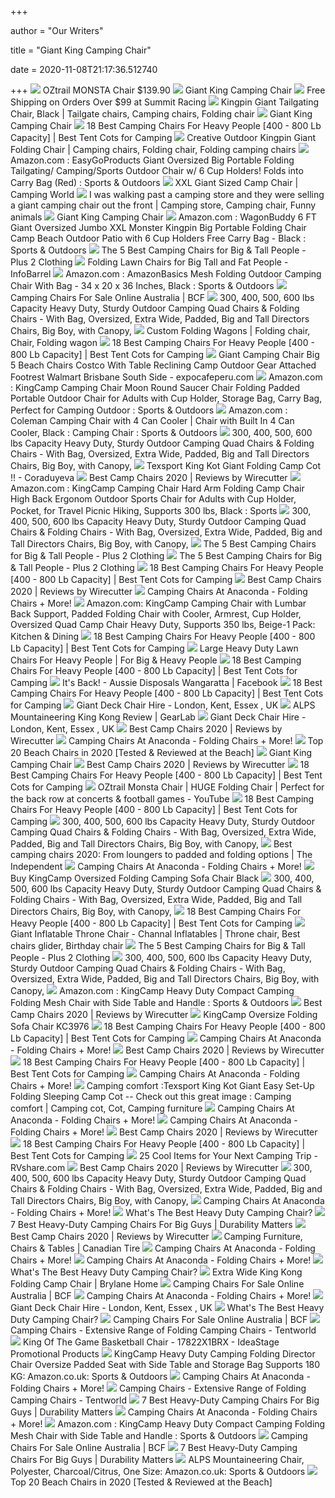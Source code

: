 +++
        
author = "Our Writers"
        
title = "Giant King Camping Chair"
        
date = 2020-11-08T21:17:36.512740
        
+++
[ ![](https://www.greatescapecamping.com.au/assets/full/FCB-MSTA-D.jpg?20190328095434)](https://www.greatescapecamping.com.au/assets/full/FCB-MSTA-D.jpg?20190328095434) OZtrail MONSTA Chair $139.90
[ ![](https://www.aussiedisposals.com.au/pub/media/catalog/product/cache/7763e0c4ffe6bff3f2d4852b3794d755/k/i/king_chair.jpg)](https://www.aussiedisposals.com.au/pub/media/catalog/product/cache/7763e0c4ffe6bff3f2d4852b3794d755/k/i/king_chair.jpg) Giant King Camping Chair
[ ![](https://static.summitracing.com/global/images/prod/xlarge/OTE-810170_xl.jpg)](https://static.summitracing.com/global/images/prod/xlarge/OTE-810170_xl.jpg) Free Shipping on Orders Over $99 at Summit Racing
[ ![](https://i.pinimg.com/originals/48/8d/bf/488dbfe09c1526b5227541232a59cd8d.jpg)](https://i.pinimg.com/originals/48/8d/bf/488dbfe09c1526b5227541232a59cd8d.jpg) Kingpin Giant Tailgating Chair, Black | Tailgate chairs, Camping chairs, Folding  chair
[ ![](https://www.aussiedisposals.com.au/pub/media/catalog/product/cache/c23de9bc34bcd91772ef2560fb4e73a1/m/o/mount_schank_4.jpg)](https://www.aussiedisposals.com.au/pub/media/catalog/product/cache/c23de9bc34bcd91772ef2560fb4e73a1/m/o/mount_schank_4.jpg) Giant King Camping Chair
[ ![](https://besttentcotsforcamping.com/wp-content/uploads/2018/12/Prime-Time-Outdoor-Giant-Kingpin-Folding-Chair.jpg)](https://besttentcotsforcamping.com/wp-content/uploads/2018/12/Prime-Time-Outdoor-Giant-Kingpin-Folding-Chair.jpg) 18 Best Camping Chairs For Heavy People [400 - 800 Lb Capacity] | Best Tent  Cots for Camping
[ ![](https://i.pinimg.com/originals/fc/63/32/fc6332ae3f070e3b64849426568fb450.jpg)](https://i.pinimg.com/originals/fc/63/32/fc6332ae3f070e3b64849426568fb450.jpg) Creative Outdoor Kingpin Giant Folding Chair | Camping chairs, Folding chair,  Folding camping chairs
[ ![](https://images-na.ssl-images-amazon.com/images/I/71nvatgnW8L._AC_SL1182_.jpg)](https://images-na.ssl-images-amazon.com/images/I/71nvatgnW8L._AC_SL1182_.jpg) Amazon.com : EasyGoProducts Giant Oversized Big Portable Folding Tailgating/ Camping/Sports Outdoor Chair w/ 6 Cup Holders! Folds into Carry Bag (Red) :  Sports & Outdoors
[ ![](https://www.campingworld.com/dw/image/v2/BCJK_PRD/on/demandware.static/-/Sites-global-master-catalog/default/dw09ea0393/images/large/623467_BLCK_1.jpg?sw=1350&sh=1000&sm=fit)](https://www.campingworld.com/dw/image/v2/BCJK_PRD/on/demandware.static/-/Sites-global-master-catalog/default/dw09ea0393/images/large/623467_BLCK_1.jpg?sw=1350&sh=1000&sm=fit) XXL Giant Sized Camp Chair | Camping World
[ ![](https://i.pinimg.com/originals/5b/ea/64/5bea644d40a1fa2d88f6ba0016802a6e.jpg)](https://i.pinimg.com/originals/5b/ea/64/5bea644d40a1fa2d88f6ba0016802a6e.jpg) I was walking past a camping store and they were selling a giant camping  chair out the front | Camping store, Camping chair, Funny animals
[ ![](https://www.aussiedisposals.com.au/pub/media/catalog/product/cache/c23de9bc34bcd91772ef2560fb4e73a1/c/a/cape_northumberland.jpg)](https://www.aussiedisposals.com.au/pub/media/catalog/product/cache/c23de9bc34bcd91772ef2560fb4e73a1/c/a/cape_northumberland.jpg) Giant King Camping Chair
[ ![](https://images-na.ssl-images-amazon.com/images/I/81tG4TPoONL._AC_SX425_.jpg)](https://images-na.ssl-images-amazon.com/images/I/81tG4TPoONL._AC_SX425_.jpg) Amazon.com : WagonBuddy 6 FT Giant Oversized Jumbo XXL Monster Kingpin Big  Portable Folding Chair Camp Beach Outdoor Patio with 6 Cup Holders Free  Carry Bag - Black : Sports & Outdoors
[ ![](https://plus2clothing.com/wp-content/uploads/2020/02/CC2.jpg)](https://plus2clothing.com/wp-content/uploads/2020/02/CC2.jpg) The 5 Best Camping Chairs for Big & Tall People - Plus 2 Clothing
[ ![](http://www.infobarrel.com/media/image/49879_max.jpg)](http://www.infobarrel.com/media/image/49879_max.jpg) Folding Lawn Chairs for Big Tall and Fat People - InfoBarrel
[ ![](https://images-na.ssl-images-amazon.com/images/I/91FmFQuCUKL._AC_SL1500_.jpg)](https://images-na.ssl-images-amazon.com/images/I/91FmFQuCUKL._AC_SL1500_.jpg) Amazon.com : AmazonBasics Mesh Folding Outdoor Camping Chair With Bag - 34  x 20 x 36 Inches, Black : Sports & Outdoors
[ ![](https://www.bcf.com.au/dw/image/v2/BBRV_PRD/on/demandware.static/-/Sites-srg-internal-master-catalog/default/dw05888740/images/343738/BCF_343738_hi-res.jpg?sw=233&sh=233&sm=fit&q=90)](https://www.bcf.com.au/dw/image/v2/BBRV_PRD/on/demandware.static/-/Sites-srg-internal-master-catalog/default/dw05888740/images/343738/BCF_343738_hi-res.jpg?sw=233&sh=233&sm=fit&q=90) Camping Chairs For Sale Online Australia | BCF
[ ![](http://www.portablegeneratorsolutions.com/camping-comforts/Images/Oversize-Heavy-Duty-Folding-Camping-Chair-with-Canopy-t.jpg)](http://www.portablegeneratorsolutions.com/camping-comforts/Images/Oversize-Heavy-Duty-Folding-Camping-Chair-with-Canopy-t.jpg) 300, 400, 500, 600 lbs Capacity Heavy Duty, Sturdy Outdoor Camping Quad  Chairs & Folding Chairs - With Bag, Oversized, Extra Wide, Padded, Big and  Tall Directors Chairs, Big Boy, with Canopy,
[ ![](https://i.pinimg.com/originals/bd/b5/aa/bdb5aaa3c598033fb26d89e471db6a91.png)](https://i.pinimg.com/originals/bd/b5/aa/bdb5aaa3c598033fb26d89e471db6a91.png) Custom Folding Wagons | Folding chair, Chair, Folding wagon
[ ![](https://besttentcotsforcamping.com/wp-content/uploads/2020/05/Guide-Gear-Oversized-King-Camp-Chair-Review-front-view-e1589137710802.jpg)](https://besttentcotsforcamping.com/wp-content/uploads/2020/05/Guide-Gear-Oversized-King-Camp-Chair-Review-front-view-e1589137710802.jpg) 18 Best Camping Chairs For Heavy People [400 - 800 Lb Capacity] | Best Tent  Cots for Camping
[ ![](https://www.expocafeperu.com/w/2019/12/giant-camping-chair-big-5-beach-chairs-costco-camping-chairs-camping-chair-with-table.jpg)](https://www.expocafeperu.com/w/2019/12/giant-camping-chair-big-5-beach-chairs-costco-camping-chairs-camping-chair-with-table.jpg) Giant Camping Chair Big 5 Beach Chairs Costco With Table Reclining Camp  Outdoor Gear Attached Footrest Walmart Brisbane South Side -  expocafeperu.com
[ ![](https://images-na.ssl-images-amazon.com/images/I/71f4XGJMbKL._AC_SX425_.jpg)](https://images-na.ssl-images-amazon.com/images/I/71f4XGJMbKL._AC_SX425_.jpg) Amazon.com : KingCamp Camping Chair Moon Round Saucer Chair Folding Padded  Portable Outdoor Chair for Adults with Cup Holder, Storage Bag, Carry Bag,  Perfect for Camping Outdoor : Sports & Outdoors
[ ![](https://images-na.ssl-images-amazon.com/images/I/81zzDnLOXmL._AC_SL1500_.jpg)](https://images-na.ssl-images-amazon.com/images/I/81zzDnLOXmL._AC_SL1500_.jpg) Amazon.com : Coleman Camping Chair with 4 Can Cooler | Chair with Built In  4 Can Cooler, Black : Camping Chair : Sports & Outdoors
[ ![](http://www.portablegeneratorsolutions.com/camping-comforts/Images/KingCamp-Lumbar-Support-Lightweight-Camping-Chair-t.jpg)](http://www.portablegeneratorsolutions.com/camping-comforts/Images/KingCamp-Lumbar-Support-Lightweight-Camping-Chair-t.jpg) 300, 400, 500, 600 lbs Capacity Heavy Duty, Sturdy Outdoor Camping Quad  Chairs & Folding Chairs - With Bag, Oversized, Extra Wide, Padded, Big and  Tall Directors Chairs, Big Boy, with Canopy,
[ ![](http://ecx.images-amazon.com/images/I/51JxDUt%2BptL.jpg)](http://ecx.images-amazon.com/images/I/51JxDUt%2BptL.jpg) Texsport King Kot Giant Folding Camp Cot !! - Coraduyeva
[ ![](https://cdn.thewirecutter.com/wp-content/uploads/2017/08/camping-chairs-2x1-fullres-28-1024x512.jpg)](https://cdn.thewirecutter.com/wp-content/uploads/2017/08/camping-chairs-2x1-fullres-28-1024x512.jpg) Best Camp Chairs 2020 | Reviews by Wirecutter
[ ![](https://images-na.ssl-images-amazon.com/images/I/81LcS0wR6TL._AC_SX679_.jpg)](https://images-na.ssl-images-amazon.com/images/I/81LcS0wR6TL._AC_SX679_.jpg) Amazon.com : KingCamp Camping Chair Hard Arm Folding Camp Chair High Back  Ergonom Outdoor Sports Chair for Adults with Cup Holder, Pocket, for Travel  Picnic Hiking, Supports 300 lbs, Black : Sports
[ ![](http://www.portablegeneratorsolutions.com/camping-comforts/Images/ALPS-Mountaineering-Portable-Heavy-Duty-Folding-Outdoor-Chair-800-lb-capacity-t.jpg)](http://www.portablegeneratorsolutions.com/camping-comforts/Images/ALPS-Mountaineering-Portable-Heavy-Duty-Folding-Outdoor-Chair-800-lb-capacity-t.jpg) 300, 400, 500, 600 lbs Capacity Heavy Duty, Sturdy Outdoor Camping Quad  Chairs & Folding Chairs - With Bag, Oversized, Extra Wide, Padded, Big and  Tall Directors Chairs, Big Boy, with Canopy,
[ ![](https://plus2clothing.com/wp-content/uploads/2020/03/campingchairs2020.jpg)](https://plus2clothing.com/wp-content/uploads/2020/03/campingchairs2020.jpg) The 5 Best Camping Chairs for Big & Tall People - Plus 2 Clothing
[ ![](https://plus2clothing.com/wp-content/uploads/2020/02/CC5.jpg)](https://plus2clothing.com/wp-content/uploads/2020/02/CC5.jpg) The 5 Best Camping Chairs for Big & Tall People - Plus 2 Clothing
[ ![](https://besttentcotsforcamping.com/wp-content/uploads/2019/03/Guide-Gear-Oversized-Club-Camp-Chair.jpg)](https://besttentcotsforcamping.com/wp-content/uploads/2019/03/Guide-Gear-Oversized-Club-Camp-Chair.jpg) 18 Best Camping Chairs For Heavy People [400 - 800 Lb Capacity] | Best Tent  Cots for Camping
[ ![](https://d1b5h9psu9yexj.cloudfront.net/16125/REI-Camp-Chair---Kids---_20180907-190137_full.jpg)](https://d1b5h9psu9yexj.cloudfront.net/16125/REI-Camp-Chair---Kids---_20180907-190137_full.jpg) Best Camp Chairs 2020 | Reviews by Wirecutter
[ ![](https://www.anacondastores.com/medias/BP90133483.jpg-SPOTWF-responsiveProduct?context=bWFzdGVyfGltYWdlc3w3NjE2fGltYWdlL2pwZWd8aW1hZ2VzL2g0Ny9oN2MvMTAyNDk0NzczMjQ4MzAvQlA5MDEzMzQ4My5qcGdfU1BPVFdGX3Jlc3BvbnNpdmVQcm9kdWN0fDgyMzAyZTMzMTNhNmU5OGM0NzQ1ODgxMDcwNTU5YzI4MTBkNzNjMmM0NTE1NTJhODdjYjk4MjhmZWU4MmExZTc)](https://www.anacondastores.com/medias/BP90133483.jpg-SPOTWF-responsiveProduct?context=bWFzdGVyfGltYWdlc3w3NjE2fGltYWdlL2pwZWd8aW1hZ2VzL2g0Ny9oN2MvMTAyNDk0NzczMjQ4MzAvQlA5MDEzMzQ4My5qcGdfU1BPVFdGX3Jlc3BvbnNpdmVQcm9kdWN0fDgyMzAyZTMzMTNhNmU5OGM0NzQ1ODgxMDcwNTU5YzI4MTBkNzNjMmM0NTE1NTJhODdjYjk4MjhmZWU4MmExZTc) Camping Chairs At Anaconda - Folding Chairs + More!
[ ![](https://images-na.ssl-images-amazon.com/images/I/71-dOX5ysuL._AC_SX679_.jpg)](https://images-na.ssl-images-amazon.com/images/I/71-dOX5ysuL._AC_SX679_.jpg) Amazon.com: KingCamp Camping Chair with Lumbar Back Support, Padded Folding  Chair with Cooler, Armrest, Cup Holder, Oversized Quad Camp Chair Heavy  Duty, Supports 350 lbs, Beige-1 Pack: Kitchen & Dining
[ ![](https://besttentcotsforcamping.com/wp-content/uploads/2018/06/Best-Folding-Camping-Chairs-king-kong.jpg)](https://besttentcotsforcamping.com/wp-content/uploads/2018/06/Best-Folding-Camping-Chairs-king-kong.jpg) 18 Best Camping Chairs For Heavy People [400 - 800 Lb Capacity] | Best Tent  Cots for Camping
[ ![](https://images-na.ssl-images-amazon.com/images/I/814bGg2sUuL._SL1500_.jpg)](https://images-na.ssl-images-amazon.com/images/I/814bGg2sUuL._SL1500_.jpg) Large Heavy Duty Lawn Chairs For Heavy People | For Big & Heavy People
[ ![](https://besttentcotsforcamping.com/wp-content/uploads/2020/05/Pacific-Pass-Camping-Chair-front-view.jpg)](https://besttentcotsforcamping.com/wp-content/uploads/2020/05/Pacific-Pass-Camping-Chair-front-view.jpg) 18 Best Camping Chairs For Heavy People [400 - 800 Lb Capacity] | Best Tent  Cots for Camping
[ ![](https://lookaside.fbsbx.com/lookaside/crawler/media/?media_id=1109011235898035)](https://lookaside.fbsbx.com/lookaside/crawler/media/?media_id=1109011235898035) It's Back! - Aussie Disposals Wangaratta | Facebook
[ ![](https://besttentcotsforcamping.com/wp-content/uploads/2020/08/ALPHA-CAMP-Oversized-Camping-Folding-Chair-Review-e1596287713539.jpg)](https://besttentcotsforcamping.com/wp-content/uploads/2020/08/ALPHA-CAMP-Oversized-Camping-Folding-Chair-Review-e1596287713539.jpg) 18 Best Camping Chairs For Heavy People [400 - 800 Lb Capacity] | Best Tent  Cots for Camping
[ ![](https://www.leisureking.co.uk/wp-content/uploads/elementor/thumbs/leisureking-giantdeckchair-side1-o3eqyk7kmcy319fkflqlgjaidodrff5juywlqbqk40.jpg)](https://www.leisureking.co.uk/wp-content/uploads/elementor/thumbs/leisureking-giantdeckchair-side1-o3eqyk7kmcy319fkflqlgjaidodrff5juywlqbqk40.jpg) Giant Deck Chair Hire - London, Kent, Essex , UK
[ ![](https://outdoorgearlab-mvnab3pwrvp3t0.stackpathdns.com/photos/20/91/330674_30879_L.jpg)](https://outdoorgearlab-mvnab3pwrvp3t0.stackpathdns.com/photos/20/91/330674_30879_L.jpg) ALPS Mountaineering King Kong Review | GearLab
[ ![](https://www.leisureking.co.uk/wp-content/uploads/2019/02/leisureking-giantdeckchair-front1.jpg)](https://www.leisureking.co.uk/wp-content/uploads/2019/02/leisureking-giantdeckchair-front1.jpg) Giant Deck Chair Hire - London, Kent, Essex , UK
[ ![](https://cdn.thewirecutter.com/wp-content/uploads/2016/10/outdoor-camping-chairs-renetto-child-lowres-02-300x226.jpg)](https://cdn.thewirecutter.com/wp-content/uploads/2016/10/outdoor-camping-chairs-renetto-child-lowres-02-300x226.jpg) Best Camp Chairs 2020 | Reviews by Wirecutter
[ ![](https://www.anacondastores.com/medias/BP90075551.jpg-SPOTWF-responsiveProduct?context=bWFzdGVyfGltYWdlc3wyNDg3OXxpbWFnZS9qcGVnfGltYWdlcy9oODMvaDZlLzEwMDkyMzQ1NTg5NzkwL0JQOTAwNzU1NTEuanBnX1NQT1RXRl9yZXNwb25zaXZlUHJvZHVjdHw5YWYyNTJjZDBjNzBlMGI4NTJjN2Q4YmQxN2Y1NzY4NzY0NWE0ODI4ZjlhY2I4MWY2NTBjYzA5MDNjNTA3NzY0)](https://www.anacondastores.com/medias/BP90075551.jpg-SPOTWF-responsiveProduct?context=bWFzdGVyfGltYWdlc3wyNDg3OXxpbWFnZS9qcGVnfGltYWdlcy9oODMvaDZlLzEwMDkyMzQ1NTg5NzkwL0JQOTAwNzU1NTEuanBnX1NQT1RXRl9yZXNwb25zaXZlUHJvZHVjdHw5YWYyNTJjZDBjNzBlMGI4NTJjN2Q4YmQxN2Y1NzY4NzY0NWE0ODI4ZjlhY2I4MWY2NTBjYzA5MDNjNTA3NzY0) Camping Chairs At Anaconda - Folding Chairs + More!
[ ![](https://www.divein.com/wp-content/uploads/KingCamp-Low-Sling-Beach-Camping-Concert-Folding-Chair.jpg)](https://www.divein.com/wp-content/uploads/KingCamp-Low-Sling-Beach-Camping-Concert-Folding-Chair.jpg) Top 20 Beach Chairs in 2020 [Tested & Reviewed at the Beach]
[ ![](https://www.aussiedisposals.com.au/pub/media/catalog/product/cache/918012fbe769d81a9ec1159d9230089f/b/l/blue_lake.jpg)](https://www.aussiedisposals.com.au/pub/media/catalog/product/cache/918012fbe769d81a9ec1159d9230089f/b/l/blue_lake.jpg) Giant King Camping Chair
[ ![](https://d1b5h9psu9yexj.cloudfront.net/16110/Renetto-Original-Canopy-Chair_20180703-140046_full.png)](https://d1b5h9psu9yexj.cloudfront.net/16110/Renetto-Original-Canopy-Chair_20180703-140046_full.png) Best Camp Chairs 2020 | Reviews by Wirecutter
[ ![](https://besttentcotsforcamping.com/wp-content/uploads/2019/03/Guide-Gear-Oversized-Rocking-Camp-Chair.jpg)](https://besttentcotsforcamping.com/wp-content/uploads/2019/03/Guide-Gear-Oversized-Rocking-Camp-Chair.jpg) 18 Best Camping Chairs For Heavy People [400 - 800 Lb Capacity] | Best Tent  Cots for Camping
[ ![](https://i.ytimg.com/vi/qKDDqlfYspg/maxresdefault.jpg)](https://i.ytimg.com/vi/qKDDqlfYspg/maxresdefault.jpg) OZtrail Monsta Chair | HUGE Folding Chair | Perfect for the back row at  concerts & football games - YouTube
[ ![](https://besttentcotsforcamping.com/wp-content/uploads/2020/05/Bushtec-Adventure-Oversized-Camping-Chair-Charlie-440-Review-front-view-e1588592848682.jpg)](https://besttentcotsforcamping.com/wp-content/uploads/2020/05/Bushtec-Adventure-Oversized-Camping-Chair-Charlie-440-Review-front-view-e1588592848682.jpg) 18 Best Camping Chairs For Heavy People [400 - 800 Lb Capacity] | Best Tent  Cots for Camping
[ ![](http://www.portablegeneratorsolutions.com/camping-comforts/Images/KingCamp-Heavy-Duty-Camping-Compact-Folding-Mesh-Chair-t.jpg)](http://www.portablegeneratorsolutions.com/camping-comforts/Images/KingCamp-Heavy-Duty-Camping-Compact-Folding-Mesh-Chair-t.jpg) 300, 400, 500, 600 lbs Capacity Heavy Duty, Sturdy Outdoor Camping Quad  Chairs & Folding Chairs - With Bag, Oversized, Extra Wide, Padded, Big and  Tall Directors Chairs, Big Boy, with Canopy,
[ ![](https://static.independent.co.uk/s3fs-public/thumbnails/image/2020/07/29/10/camping-chairs-.jpg?width=1200)](https://static.independent.co.uk/s3fs-public/thumbnails/image/2020/07/29/10/camping-chairs-.jpg?width=1200) Best camping chairs 2020: From loungers to padded and folding options | The  Independent
[ ![](https://www.anacondastores.com/medias/BP90133441.jpg-SPOTWF-responsiveProduct?context=bWFzdGVyfGltYWdlc3w4MDQxfGltYWdlL2pwZWd8aW1hZ2VzL2gyZi9oMGEvMTAwOTg4ODMxNjYyMzgvQlA5MDEzMzQ0MS5qcGdfU1BPVFdGX3Jlc3BvbnNpdmVQcm9kdWN0fGUxZWJhNmFiMTM4NjVlODA3YWVhMmRjODgzMTc1NjI0NGM5MWE4ZWIxMDk4ZTdiMDBmNWFmNmQ0NTAzMDgzYTY)](https://www.anacondastores.com/medias/BP90133441.jpg-SPOTWF-responsiveProduct?context=bWFzdGVyfGltYWdlc3w4MDQxfGltYWdlL2pwZWd8aW1hZ2VzL2gyZi9oMGEvMTAwOTg4ODMxNjYyMzgvQlA5MDEzMzQ0MS5qcGdfU1BPVFdGX3Jlc3BvbnNpdmVQcm9kdWN0fGUxZWJhNmFiMTM4NjVlODA3YWVhMmRjODgzMTc1NjI0NGM5MWE4ZWIxMDk4ZTdiMDBmNWFmNmQ0NTAzMDgzYTY) Camping Chairs At Anaconda - Folding Chairs + More!
[ ![](https://246238-834824-3-raikfcquaxqncofqfm.stackpathdns.com/media/catalog/product/cache/74c1057f7991b4edb2bc7bdaa94de933/6/1/61ylhigrofl._sl1200__png.png)](https://246238-834824-3-raikfcquaxqncofqfm.stackpathdns.com/media/catalog/product/cache/74c1057f7991b4edb2bc7bdaa94de933/6/1/61ylhigrofl._sl1200__png.png) Buy KingCamp Oversized Folding Camping Sofa Chair Black
[ ![](http://www.portablegeneratorsolutions.com/camping-comforts/Images/Oztent-King-Kokoda-Portable-Outdoor-Camp-Chair-t.jpg)](http://www.portablegeneratorsolutions.com/camping-comforts/Images/Oztent-King-Kokoda-Portable-Outdoor-Camp-Chair-t.jpg) 300, 400, 500, 600 lbs Capacity Heavy Duty, Sturdy Outdoor Camping Quad  Chairs & Folding Chairs - With Bag, Oversized, Extra Wide, Padded, Big and  Tall Directors Chairs, Big Boy, with Canopy,
[ ![](https://besttentcotsforcamping.com/wp-content/uploads/2019/03/Guide-Gear-Oversized-XXL-Rocking-Camp-Chair.jpg)](https://besttentcotsforcamping.com/wp-content/uploads/2019/03/Guide-Gear-Oversized-XXL-Rocking-Camp-Chair.jpg) 18 Best Camping Chairs For Heavy People [400 - 800 Lb Capacity] | Best Tent  Cots for Camping
[ ![](https://i.pinimg.com/originals/36/d4/45/36d4452fc6187fd8fc618c62a059b32e.jpg)](https://i.pinimg.com/originals/36/d4/45/36d4452fc6187fd8fc618c62a059b32e.jpg) Giant Inflatable Throne Chair - Channal Inflatables | Throne chair, Best  chairs glider, Birthday chair
[ ![](https://plus2clothing.com/wp-content/uploads/2020/02/CC3.jpg)](https://plus2clothing.com/wp-content/uploads/2020/02/CC3.jpg) The 5 Best Camping Chairs for Big & Tall People - Plus 2 Clothing
[ ![](http://www.portablegeneratorsolutions.com/camping-comforts/Images/KingCamp-Heavy-Duty-Folding-Arm-Chair-with-Tilted-Back-t.jpg)](http://www.portablegeneratorsolutions.com/camping-comforts/Images/KingCamp-Heavy-Duty-Folding-Arm-Chair-with-Tilted-Back-t.jpg) 300, 400, 500, 600 lbs Capacity Heavy Duty, Sturdy Outdoor Camping Quad  Chairs & Folding Chairs - With Bag, Oversized, Extra Wide, Padded, Big and  Tall Directors Chairs, Big Boy, with Canopy,
[ ![](https://images-na.ssl-images-amazon.com/images/I/71hGTX5xEGL._AC_SL1500_.jpg)](https://images-na.ssl-images-amazon.com/images/I/71hGTX5xEGL._AC_SL1500_.jpg) Amazon.com : KingCamp Heavy Duty Compact Camping Folding Mesh Chair with  Side Table and Handle : Sports & Outdoors
[ ![](https://d1b5h9psu9yexj.cloudfront.net/16109/Coleman-Oversized-Quad-Chair-With-Cooler_20180222-195252_full.jpg)](https://d1b5h9psu9yexj.cloudfront.net/16109/Coleman-Oversized-Quad-Chair-With-Cooler_20180222-195252_full.jpg) Best Camp Chairs 2020 | Reviews by Wirecutter
[ ![](https://www.kingcampoutdoors.com/pub/media/wysiwyg/Picture/KINGCAMP/KC/KC3976/Picture/KC3976-A1.jpg)](https://www.kingcampoutdoors.com/pub/media/wysiwyg/Picture/KINGCAMP/KC/KC3976/Picture/KC3976-A1.jpg) KingCamp Oversize Folding Sofa Chair KC3976
[ ![](https://besttentcotsforcamping.com/wp-content/uploads/2020/05/LivingXL-1000-lb-Capacity-Heavy-Duty-Portable-Chair-front-view-e1589821265225.jpg)](https://besttentcotsforcamping.com/wp-content/uploads/2020/05/LivingXL-1000-lb-Capacity-Heavy-Duty-Portable-Chair-front-view-e1589821265225.jpg) 18 Best Camping Chairs For Heavy People [400 - 800 Lb Capacity] | Best Tent  Cots for Camping
[ ![](https://www.anacondastores.com/medias/BP90096033.jpg-SPOTWF-responsiveProduct?context=bWFzdGVyfGltYWdlc3w4MTE4fGltYWdlL2pwZWd8aW1hZ2VzL2g0Ny9oYmUvMTAwOTQwODg1MTk3MTAvQlA5MDA5NjAzMy5qcGdfU1BPVFdGX3Jlc3BvbnNpdmVQcm9kdWN0fDYzOWNlYzZjMTBjZTcyZTBiNDdkY2VlNmEyYWZjNzUwODBlNjFkNGNkOTMzNzdjNTI0YmY5YTY5MTFhYjNiZTU)](https://www.anacondastores.com/medias/BP90096033.jpg-SPOTWF-responsiveProduct?context=bWFzdGVyfGltYWdlc3w4MTE4fGltYWdlL2pwZWd8aW1hZ2VzL2g0Ny9oYmUvMTAwOTQwODg1MTk3MTAvQlA5MDA5NjAzMy5qcGdfU1BPVFdGX3Jlc3BvbnNpdmVQcm9kdWN0fDYzOWNlYzZjMTBjZTcyZTBiNDdkY2VlNmEyYWZjNzUwODBlNjFkNGNkOTMzNzdjNTI0YmY5YTY5MTFhYjNiZTU) Camping Chairs At Anaconda - Folding Chairs + More!
[ ![](https://cdn.thewirecutter.com/wp-content/uploads/2016/10/outdoor-camping-chairs-gci-everywhere-chair-lowres-59.jpg)](https://cdn.thewirecutter.com/wp-content/uploads/2016/10/outdoor-camping-chairs-gci-everywhere-chair-lowres-59.jpg) Best Camp Chairs 2020 | Reviews by Wirecutter
[ ![](https://besttentcotsforcamping.com/wp-content/uploads/2019/07/Browning-Camping-Kodiak-Chair-view.jpg)](https://besttentcotsforcamping.com/wp-content/uploads/2019/07/Browning-Camping-Kodiak-Chair-view.jpg) 18 Best Camping Chairs For Heavy People [400 - 800 Lb Capacity] | Best Tent  Cots for Camping
[ ![](https://www.anacondastores.com/medias/BP90092206.jpg-SPOTWF-responsiveProduct?context=bWFzdGVyfGltYWdlc3wxOTI4OXxpbWFnZS9qcGVnfGltYWdlcy9oNmQvaDE4LzEwMDkzMzA3NDI4ODk0L0JQOTAwOTIyMDYuanBnX1NQT1RXRl9yZXNwb25zaXZlUHJvZHVjdHw0MTFjOTc4NmM5MDU2YTQwMGZhMTc2NWI0YmZjNTQyZGQwZWM2MmQ1OTQyNmM5Y2UwMDVkM2Y3Mjg3YmFlOTE3)](https://www.anacondastores.com/medias/BP90092206.jpg-SPOTWF-responsiveProduct?context=bWFzdGVyfGltYWdlc3wxOTI4OXxpbWFnZS9qcGVnfGltYWdlcy9oNmQvaDE4LzEwMDkzMzA3NDI4ODk0L0JQOTAwOTIyMDYuanBnX1NQT1RXRl9yZXNwb25zaXZlUHJvZHVjdHw0MTFjOTc4NmM5MDU2YTQwMGZhMTc2NWI0YmZjNTQyZGQwZWM2MmQ1OTQyNmM5Y2UwMDVkM2Y3Mjg3YmFlOTE3) Camping Chairs At Anaconda - Folding Chairs + More!
[ ![](https://i.pinimg.com/474x/a8/07/af/a807af109c999f5961029e22aeae6ba6--camping-furniture-camping-accessories.jpg)](https://i.pinimg.com/474x/a8/07/af/a807af109c999f5961029e22aeae6ba6--camping-furniture-camping-accessories.jpg) Camping comfort :Texsport King Kot Giant Easy Set-Up Folding Sleeping Camp  Cot -- Check out this great image : Camping comfort | Camping cot, Cot, Camping  furniture
[ ![](https://www.anacondastores.com/medias/BP90028111.jpg-SPOTWF-responsiveProduct?context=bWFzdGVyfGltYWdlc3wxNDY1M3xpbWFnZS9qcGVnfGltYWdlcy9oYWYvaGViLzEwMDg4Njc2ODE4OTc0L0JQOTAwMjgxMTEuanBnX1NQT1RXRl9yZXNwb25zaXZlUHJvZHVjdHw3YzMyYTQ3YmIxNTA5MWFjNjc5Njk0ZjQxYjUwZjQ4YWNhNjE1ZWYyNDBkMDU3MWMyYmNlNTljYzkxYjM3OTVl)](https://www.anacondastores.com/medias/BP90028111.jpg-SPOTWF-responsiveProduct?context=bWFzdGVyfGltYWdlc3wxNDY1M3xpbWFnZS9qcGVnfGltYWdlcy9oYWYvaGViLzEwMDg4Njc2ODE4OTc0L0JQOTAwMjgxMTEuanBnX1NQT1RXRl9yZXNwb25zaXZlUHJvZHVjdHw3YzMyYTQ3YmIxNTA5MWFjNjc5Njk0ZjQxYjUwZjQ4YWNhNjE1ZWYyNDBkMDU3MWMyYmNlNTljYzkxYjM3OTVl) Camping Chairs At Anaconda - Folding Chairs + More!
[ ![](https://www.anacondastores.com/medias/BP90028150.jpg-SPOTWF-responsiveProduct?context=bWFzdGVyfGltYWdlc3wyODIzMnxpbWFnZS9qcGVnfGltYWdlcy9oNzMvaDRlLzEwMDg5Nzg4MTc4NDYyL0JQOTAwMjgxNTAuanBnX1NQT1RXRl9yZXNwb25zaXZlUHJvZHVjdHw5MTAwOGVhMjljMmYwZDQyZjEwZWQ1MzY5ZTk1NjI5YmJkYjAzODhmY2M0NTQzOGM4OTUyMTI0ZjEyZDliNzdl)](https://www.anacondastores.com/medias/BP90028150.jpg-SPOTWF-responsiveProduct?context=bWFzdGVyfGltYWdlc3wyODIzMnxpbWFnZS9qcGVnfGltYWdlcy9oNzMvaDRlLzEwMDg5Nzg4MTc4NDYyL0JQOTAwMjgxNTAuanBnX1NQT1RXRl9yZXNwb25zaXZlUHJvZHVjdHw5MTAwOGVhMjljMmYwZDQyZjEwZWQ1MzY5ZTk1NjI5YmJkYjAzODhmY2M0NTQzOGM4OTUyMTI0ZjEyZDliNzdl) Camping Chairs At Anaconda - Folding Chairs + More!
[ ![](https://cdn.thewirecutter.com/wp-content/uploads/2019/05/portable-outdoor-chairs-coleman-oversized-quad-chair-with-cooler-lowres-70.jpg)](https://cdn.thewirecutter.com/wp-content/uploads/2019/05/portable-outdoor-chairs-coleman-oversized-quad-chair-with-cooler-lowres-70.jpg) Best Camp Chairs 2020 | Reviews by Wirecutter
[ ![](https://besttentcotsforcamping.com/wp-content/uploads/2018/06/Best-Folding-Camping-Chairs-ALPS-Mountaineering-Camp-Chair.jpg)](https://besttentcotsforcamping.com/wp-content/uploads/2018/06/Best-Folding-Camping-Chairs-ALPS-Mountaineering-Camp-Chair.jpg) 18 Best Camping Chairs For Heavy People [400 - 800 Lb Capacity] | Best Tent  Cots for Camping
[ ![](https://blog-cdn.rvshare.com/wp-content/uploads/2015/07/18.jpg)](https://blog-cdn.rvshare.com/wp-content/uploads/2015/07/18.jpg) 25 Cool Items for Your Next Camping Trip - RVshare.com
[ ![](https://d1b5h9psu9yexj.cloudfront.net/16111/GCI-Outdoor-Everywhere-Chair_20190607-202141_full.jpeg)](https://d1b5h9psu9yexj.cloudfront.net/16111/GCI-Outdoor-Everywhere-Chair_20190607-202141_full.jpeg) Best Camp Chairs 2020 | Reviews by Wirecutter
[ ![](http://www.portablegeneratorsolutions.com/camping-comforts/Images/Kelty-Essential-Camp-Chair-t.jpg)](http://www.portablegeneratorsolutions.com/camping-comforts/Images/Kelty-Essential-Camp-Chair-t.jpg) 300, 400, 500, 600 lbs Capacity Heavy Duty, Sturdy Outdoor Camping Quad  Chairs & Folding Chairs - With Bag, Oversized, Extra Wide, Padded, Big and  Tall Directors Chairs, Big Boy, with Canopy,
[ ![](https://www.anacondastores.com/medias/BP90040808.jpg-SPOTWF-responsiveProduct?context=bWFzdGVyfGltYWdlc3w3Mjc3MXxpbWFnZS9qcGVnfGltYWdlcy9oZTAvaDFlLzEwMDg4MzM1MzQzNjQ2L0JQOTAwNDA4MDguanBnX1NQT1RXRl9yZXNwb25zaXZlUHJvZHVjdHxiNzc5NWQyYTU3NzAzMTYyN2ZlNDhmYTdmMWZlY2NkNTU1MTc0YTgyMzQwODRhYzA2ZmVlMjMzNmEyYzIzMjYy)](https://www.anacondastores.com/medias/BP90040808.jpg-SPOTWF-responsiveProduct?context=bWFzdGVyfGltYWdlc3w3Mjc3MXxpbWFnZS9qcGVnfGltYWdlcy9oZTAvaDFlLzEwMDg4MzM1MzQzNjQ2L0JQOTAwNDA4MDguanBnX1NQT1RXRl9yZXNwb25zaXZlUHJvZHVjdHxiNzc5NWQyYTU3NzAzMTYyN2ZlNDhmYTdmMWZlY2NkNTU1MTc0YTgyMzQwODRhYzA2ZmVlMjMzNmEyYzIzMjYy) Camping Chairs At Anaconda - Folding Chairs + More!
[ ![](https://images-na.ssl-images-amazon.com/images/I/81NwETe0JbL._AC_SL1500_.jpg)](https://images-na.ssl-images-amazon.com/images/I/81NwETe0JbL._AC_SL1500_.jpg) What's The Best Heavy Duty Camping Chair?
[ ![](https://durabilitymatters.com/wp-content/uploads/2020/06/ALPS-Mountaineering-King-Kong-Chair-product-image.jpg)](https://durabilitymatters.com/wp-content/uploads/2020/06/ALPS-Mountaineering-King-Kong-Chair-product-image.jpg) 7 Best Heavy-Duty Camping Chairs For Big Guys | Durability Matters
[ ![](https://d1b5h9psu9yexj.cloudfront.net/16112/Helinox-Chair-One_20171005-185106_fullsize.jpg)](https://d1b5h9psu9yexj.cloudfront.net/16112/Helinox-Chair-One_20171005-185106_fullsize.jpg) Best Camp Chairs 2020 | Reviews by Wirecutter
[ ![](https://canadiantire.scene7.com/is/image/CanadianTire/2019_Camping-Hiking_Furniture?scl=1)](https://canadiantire.scene7.com/is/image/CanadianTire/2019_Camping-Hiking_Furniture?scl=1) Camping Furniture, Chairs & Tables | Canadian Tire
[ ![](https://www.anacondastores.com/medias/BP90128018.jpg-SPOTWF-responsiveProduct?context=bWFzdGVyfGltYWdlc3w4MjI0fGltYWdlL2pwZWd8aW1hZ2VzL2g5NC9oZjAvMTAwOTg0ODI2NzU3NDIvQlA5MDEyODAxOC5qcGdfU1BPVFdGX3Jlc3BvbnNpdmVQcm9kdWN0fGQzMjViMDBhZDU4ZGE4YmViMDI3NjMyNzYzNGMxMWJkZGRlYjUyNDY4ODRlNTdmMTA2ZGI0NWM5ZDhkYzc2MmU)](https://www.anacondastores.com/medias/BP90128018.jpg-SPOTWF-responsiveProduct?context=bWFzdGVyfGltYWdlc3w4MjI0fGltYWdlL2pwZWd8aW1hZ2VzL2g5NC9oZjAvMTAwOTg0ODI2NzU3NDIvQlA5MDEyODAxOC5qcGdfU1BPVFdGX3Jlc3BvbnNpdmVQcm9kdWN0fGQzMjViMDBhZDU4ZGE4YmViMDI3NjMyNzYzNGMxMWJkZGRlYjUyNDY4ODRlNTdmMTA2ZGI0NWM5ZDhkYzc2MmU) Camping Chairs At Anaconda - Folding Chairs + More!
[ ![](https://www.anacondastores.com/medias/BP90112652.jpg-SPOTWF-responsiveProduct?context=bWFzdGVyfGltYWdlc3wxNDI0MXxpbWFnZS9qcGVnfGltYWdlcy9oOTgvaDQwLzEwMDk1MjI2MjU3NDM4L0JQOTAxMTI2NTIuanBnX1NQT1RXRl9yZXNwb25zaXZlUHJvZHVjdHxiYWFiNTZlNTU4MWMxYmI3NjcyYTA4MzM0YTgwYzIzYjk0YjYwMjYzYjdmOTYyM2FjNzhkYjhkNzc4YWM5YzU2)](https://www.anacondastores.com/medias/BP90112652.jpg-SPOTWF-responsiveProduct?context=bWFzdGVyfGltYWdlc3wxNDI0MXxpbWFnZS9qcGVnfGltYWdlcy9oOTgvaDQwLzEwMDk1MjI2MjU3NDM4L0JQOTAxMTI2NTIuanBnX1NQT1RXRl9yZXNwb25zaXZlUHJvZHVjdHxiYWFiNTZlNTU4MWMxYmI3NjcyYTA4MzM0YTgwYzIzYjk0YjYwMjYzYjdmOTYyM2FjNzhkYjhkNzc4YWM5YzU2) Camping Chairs At Anaconda - Folding Chairs + More!
[ ![](https://images-na.ssl-images-amazon.com/images/I/712MwXZC4IL._AC_SL1500_.jpg)](https://images-na.ssl-images-amazon.com/images/I/712MwXZC4IL._AC_SL1500_.jpg) What's The Best Heavy Duty Camping Chair?
[ ![](https://www.brylanehome.com/on/demandware.static/-/Sites-masterCatalog_BrylaneHome/default/dw6cd07911/images/hi-res/1588_29557_mc_1464.jpg)](https://www.brylanehome.com/on/demandware.static/-/Sites-masterCatalog_BrylaneHome/default/dw6cd07911/images/hi-res/1588_29557_mc_1464.jpg) Extra Wide King Kong Folding Camp Chair | Brylane Home
[ ![](https://www.bcf.com.au/dw/image/v2/BBRV_PRD/on/demandware.static/-/Sites-srg-internal-master-catalog/default/dw9c416be0/images/520321/BCF_520321-00_hi-res.jpg?sw=233&sh=233&sm=fit&q=90)](https://www.bcf.com.au/dw/image/v2/BBRV_PRD/on/demandware.static/-/Sites-srg-internal-master-catalog/default/dw9c416be0/images/520321/BCF_520321-00_hi-res.jpg?sw=233&sh=233&sm=fit&q=90) Camping Chairs For Sale Online Australia | BCF
[ ![](https://www.anacondastores.com/medias/BP90128016.jpg-SPOTWF-responsiveProduct?context=bWFzdGVyfGltYWdlc3w4MTQyfGltYWdlL2pwZWd8aW1hZ2VzL2gxZi9oZmUvMTAwOTg0ODIxNTE0NTQvQlA5MDEyODAxNi5qcGdfU1BPVFdGX3Jlc3BvbnNpdmVQcm9kdWN0fGZjMTg2ZWZiNDQ5OTliNzk1MmY3ZTFiN2IwMzBmMTM4MWQ2YmE1OTMzYjUzYTY5NzZlODU3NGY5OGI0NjMwOGE)](https://www.anacondastores.com/medias/BP90128016.jpg-SPOTWF-responsiveProduct?context=bWFzdGVyfGltYWdlc3w4MTQyfGltYWdlL2pwZWd8aW1hZ2VzL2gxZi9oZmUvMTAwOTg0ODIxNTE0NTQvQlA5MDEyODAxNi5qcGdfU1BPVFdGX3Jlc3BvbnNpdmVQcm9kdWN0fGZjMTg2ZWZiNDQ5OTliNzk1MmY3ZTFiN2IwMzBmMTM4MWQ2YmE1OTMzYjUzYTY5NzZlODU3NGY5OGI0NjMwOGE) Camping Chairs At Anaconda - Folding Chairs + More!
[ ![](https://www.leisureking.co.uk/wp-content/uploads/elementor/thumbs/leisureking-giantdeckchair-front1-o3eqyekjvdwoj058j1w7dy6e8mykb3ozzqouu4pw7s.jpg)](https://www.leisureking.co.uk/wp-content/uploads/elementor/thumbs/leisureking-giantdeckchair-front1-o3eqyekjvdwoj058j1w7dy6e8mykb3ozzqouu4pw7s.jpg) Giant Deck Chair Hire - London, Kent, Essex , UK
[ ![](https://images-na.ssl-images-amazon.com/images/I/71E8mKB2XeL._AC_SL1500_.jpg)](https://images-na.ssl-images-amazon.com/images/I/71E8mKB2XeL._AC_SL1500_.jpg) What's The Best Heavy Duty Camping Chair?
[ ![](https://www.bcf.com.au/dw/image/v2/BBRV_PRD/on/demandware.static/-/Sites-srg-internal-master-catalog/default/dwca570a5e/images/554289/BCF_554289-00_hi-res.jpg?sw=233&sh=233&sm=fit&q=90)](https://www.bcf.com.au/dw/image/v2/BBRV_PRD/on/demandware.static/-/Sites-srg-internal-master-catalog/default/dwca570a5e/images/554289/BCF_554289-00_hi-res.jpg?sw=233&sh=233&sm=fit&q=90) Camping Chairs For Sale Online Australia | BCF
[ ![](https://www.tentworld.com.au/assets/thumb/FC32.png?20200807112055)](https://www.tentworld.com.au/assets/thumb/FC32.png?20200807112055) Camping Chairs - Extensive Range of Folding Camping Chairs - Tentworld
[ ![](https://www.promoplace.com/ws/ws.dll/QPic?SN=68297&P=565110435&RS=300)](https://www.promoplace.com/ws/ws.dll/QPic?SN=68297&P=565110435&RS=300) King Of The Game Basketball Chair - 17822X1BRX - IdeaStage Promotional  Products
[ ![](https://images-na.ssl-images-amazon.com/images/I/41nEs3Ax-DL._AC_.jpg)](https://images-na.ssl-images-amazon.com/images/I/41nEs3Ax-DL._AC_.jpg) KingCamp Heavy Duty Camping Folding Director Chair Oversize Padded Seat  with Side Table and Storage Bag Supports 180 KG: Amazon.co.uk: Sports &  Outdoors
[ ![](https://www.anacondastores.com/medias/BP90096034.jpg-SPOTWF-responsiveProduct?context=bWFzdGVyfGltYWdlc3wxOTMzOXxpbWFnZS9qcGVnfGltYWdlcy9oOTgvaDg1LzEwMDkzODkxNDUyOTU4L0JQOTAwOTYwMzQuanBnX1NQT1RXRl9yZXNwb25zaXZlUHJvZHVjdHxiMDliNDhjNjJjY2I0ZDRhZjdlYTc2MGQ4ZTE0ZjI0Y2U3ZTNlZmY4MjI5NDFkMWViMTJiZmYzYWEzNjFmYTcy)](https://www.anacondastores.com/medias/BP90096034.jpg-SPOTWF-responsiveProduct?context=bWFzdGVyfGltYWdlc3wxOTMzOXxpbWFnZS9qcGVnfGltYWdlcy9oOTgvaDg1LzEwMDkzODkxNDUyOTU4L0JQOTAwOTYwMzQuanBnX1NQT1RXRl9yZXNwb25zaXZlUHJvZHVjdHxiMDliNDhjNjJjY2I0ZDRhZjdlYTc2MGQ4ZTE0ZjI0Y2U3ZTNlZmY4MjI5NDFkMWViMTJiZmYzYWEzNjFmYTcy) Camping Chairs At Anaconda - Folding Chairs + More!
[ ![](https://www.tentworld.com.au/assets/thumb/1377568.png?20200417080510)](https://www.tentworld.com.au/assets/thumb/1377568.png?20200417080510) Camping Chairs - Extensive Range of Folding Camping Chairs - Tentworld
[ ![](https://durabilitymatters.com/wp-content/uploads/2020/06/coleman-camping-chair-product-image.jpg)](https://durabilitymatters.com/wp-content/uploads/2020/06/coleman-camping-chair-product-image.jpg) 7 Best Heavy-Duty Camping Chairs For Big Guys | Durability Matters
[ ![](https://www.anacondastores.com/medias/BP90040803.jpg-SPOTWF-responsiveProduct?context=bWFzdGVyfGltYWdlc3w3NzIyOXxpbWFnZS9qcGVnfGltYWdlcy9oZTAvaGY1LzEwMDg4MzMzMjQ2NDk0L0JQOTAwNDA4MDMuanBnX1NQT1RXRl9yZXNwb25zaXZlUHJvZHVjdHwwNjRhYzA3NDY4ZjY5Y2M0ZjI5ZTA1MWE3YWE0OWQzY2Q4YTE0N2UxN2VkNDU0ODBhMThjNjMzZGZmMGZlNDFm)](https://www.anacondastores.com/medias/BP90040803.jpg-SPOTWF-responsiveProduct?context=bWFzdGVyfGltYWdlc3w3NzIyOXxpbWFnZS9qcGVnfGltYWdlcy9oZTAvaGY1LzEwMDg4MzMzMjQ2NDk0L0JQOTAwNDA4MDMuanBnX1NQT1RXRl9yZXNwb25zaXZlUHJvZHVjdHwwNjRhYzA3NDY4ZjY5Y2M0ZjI5ZTA1MWE3YWE0OWQzY2Q4YTE0N2UxN2VkNDU0ODBhMThjNjMzZGZmMGZlNDFm) Camping Chairs At Anaconda - Folding Chairs + More!
[ ![](https://images-na.ssl-images-amazon.com/images/I/7130UReUTAL._AC_SL1500_.jpg)](https://images-na.ssl-images-amazon.com/images/I/7130UReUTAL._AC_SL1500_.jpg) Amazon.com : KingCamp Heavy Duty Compact Camping Folding Mesh Chair with  Side Table and Handle : Sports & Outdoors
[ ![](https://www.bcf.com.au/dw/image/v2/BBRV_PRD/on/demandware.static/-/Sites-srg-internal-master-catalog/default/dwa99bde2d/images/554289/BCF_554289_hi-res.jpg?sw=233&sh=233&sm=fit&q=90)](https://www.bcf.com.au/dw/image/v2/BBRV_PRD/on/demandware.static/-/Sites-srg-internal-master-catalog/default/dwa99bde2d/images/554289/BCF_554289_hi-res.jpg?sw=233&sh=233&sm=fit&q=90) Camping Chairs For Sale Online Australia | BCF
[ ![](https://durabilitymatters.com/wp-content/uploads/2020/06/kingcamp-ergonomic-camping-chair-product-image.jpg)](https://durabilitymatters.com/wp-content/uploads/2020/06/kingcamp-ergonomic-camping-chair-product-image.jpg) 7 Best Heavy-Duty Camping Chairs For Big Guys | Durability Matters
[ ![](https://m.media-amazon.com/images/S/aplus-media/sota/0546b1df-3931-4370-88db-bcb64162e241.__CR0,0,970,300_PT0_SX970_V1___.jpg)](https://m.media-amazon.com/images/S/aplus-media/sota/0546b1df-3931-4370-88db-bcb64162e241.__CR0,0,970,300_PT0_SX970_V1___.jpg) ALPS Mountaineering Chair, Polyester, Charcoal/Citrus, One Size:  Amazon.co.uk: Sports & Outdoors
[ ![](https://www.divein.com/wp-content/uploads/C-Low-Beach-Camping-Folding-Chair.jpg)](https://www.divein.com/wp-content/uploads/C-Low-Beach-Camping-Folding-Chair.jpg) Top 20 Beach Chairs in 2020 [Tested & Reviewed at the Beach]

